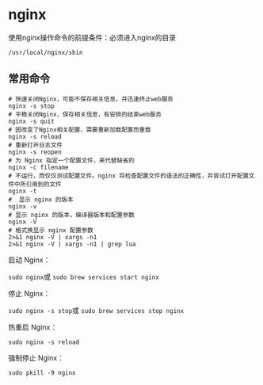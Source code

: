 # nginx

使用nginx操作命令的前提条件：必须进入nginx的目录

~~~
/usr/local/nginx/sbin
~~~



## 常用命令

~~~
# 快速关闭Nginx，可能不保存相关信息，并迅速终止web服务
nginx -s stop
# 平稳关闭Nginx，保存相关信息，有安排的结束web服务
nginx -s quit
# 因改变了Nginx相关配置，需要重新加载配置而重载
nginx -s reload
# 重新打开日志文件
nginx -s reopen
# 为 Nginx 指定一个配置文件，来代替缺省的
nginx -c filename
# 不运行，而仅仅测试配置文件。nginx 将检查配置文件的语法的正确性，并尝试打开配置文件中所引用到的文件
nginx -t
#  显示 nginx 的版本
nginx -v
# 显示 nginx 的版本，编译器版本和配置参数
nginx -V
# 格式换显示 nginx 配置参数
2>&1 nginx -V | xargs -n1
2>&1 nginx -V | xargs -n1 | grep lua
~~~

启动 Nginx：

`sudo nginx`或 `sudo brew services start nginx`

停止 Nginx：

`sudo nginx -s stop`或 `sudo brew services stop nginx`

热重启 Nginx：

`sudo nginx -s reload`

强制停止 Nginx：

`sudo pkill -9 nginx`



